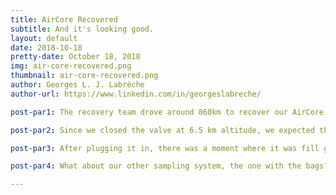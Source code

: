 ```yaml
---
title: AirCore Recovered
subtitle: And it's looking good.
layout: default
date: 2018-10-18
pretty-date: October 18, 2018
img: air-core-recovered.png
thumbnail: air-core-recovered.png
author: Georges L. J. Labrèche
author-url: https://www.linkedin.com/in/georgeslabreche/

post-par1: The recovery team drove around 860km to recover our AirCore. They had to hike 5km through the forest in order to retrieve it so 10km hiking in total. It took around 13 hours to recover it by car and by foot. A big thank you to Stefan Krämer from the Swedish Space Corporation (SSC) who lead the recover efforts.

post-par2: Since we closed the valve at 6.5 km altitude, we expected the pressure inside the coil to be 440 mBar, but when we got it back we found it was at sea level pressure. This could have meant one of two things: 1) the valve never opened and the coil was still full of fill gas 2) there was a leak through the valve. 

post-par3: After plugging it in, there was a moment where it was fill gas and then suddenly the CO concentration dropped dramatically indicating that we have stratospheric air! What a relief, we have something! The troposheric samples are questionable but the stratospheric samples are very good. The stratospheric air samples have been stored in 15 pieces of tubing FMI brought with them so that they may later run further analysis on them.

post-par4: What about our other sampling system, the one with the bags? Alas, it suffered from a component failure with the air pump. We mitigated by switching to manual mode and sending valve commands for passive sampling. We haven't recovered this part of the experiment yet. I must say, it was quite amazing how the team handled the malfunction as it unfolded and came up with a new plan. Telecommanding is super cool. Stay tuned to find out if it actually worked!

---
```

